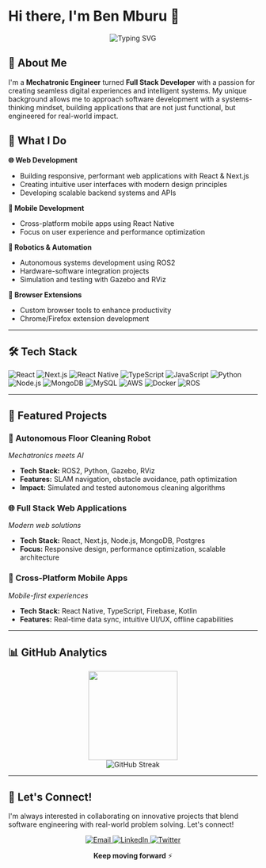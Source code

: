 # Hi there, I'm Ben Mburu 👋

<p align="center">
  <img src="https://readme-typing-svg.herokuapp.com?font=Fira+Code&weight=500&size=28&duration=3000&pause=1000&color=2F81F7&center=true&vCenter=true&multiline=true&width=600&height=100&lines=Mechatronic+Engineer+%C3%97+Software+Developer;" alt="Typing SVG" />
</p>

<!-- <p align="center">
  <em>Bridging the gap between hardware and software to create innovative solutions</em>
</p>

--- -->

## 🚀 About Me

I'm a **Mechatronic Engineer** turned **Full Stack Developer** with a passion for creating seamless digital experiences and intelligent systems. My unique background allows me to approach software development with a systems-thinking mindset, building applications that are not just functional, but engineered for real-world impact.

<!-- ```typescript
const benMburu = {
  title: "Mechatronic Engineer × Software Developer",
  location: "Nairobi, Kenya",
  education: [
    "B.Eng in Mechatronic Engineering",
    "Self-taught Software Engineer"
  ],
  currentFocus: [
    "Full Stack Web Development",
    "Mobile App Development", 
    "Robotics & Automation"
  ],
  techStack: {
    frontend: ["React", "Next.js", "React Native", "TypeScript", "Tailwind CSS"],
    backend: ["Node.js", "Python", "Express", "FastAPI"],
    databases: ["MongoDB", "MySQL", "PostgreSQL"],
    tools: ["Git", "Docker", "AWS", "ROS2", "Gazebo", "RViz"],
    design: ["Figma", "UI/UX Principles"]
  },
  currentlyLearning: ["Svelte", "Advanced React Native", "Database Optimization"],
  interests: ["Autonomous Systems", "IoT", "Clean Code", "System Architecture"],
  funFact: "I debug code during the day and skate at night 🛹"
};
```

--- -->

## 💼 What I Do

**🌐 Web Development**
- Building responsive, performant web applications with React & Next.js
- Creating intuitive user interfaces with modern design principles
- Developing scalable backend systems and APIs

**📱 Mobile Development**
- Cross-platform mobile apps using React Native
- Focus on user experience and performance optimization

**🤖 Robotics & Automation**
- Autonomous systems development using ROS2
- Hardware-software integration projects
- Simulation and testing with Gazebo and RViz

**🔧 Browser Extensions**
- Custom browser tools to enhance productivity
- Chrome/Firefox extension development

---

## 🛠️ Tech Stack

<p align="left">
  <img src="https://img.shields.io/badge/React-20232A?style=for-the-badge&logo=react&logoColor=61DAFB" alt="React" />
  <img src="https://img.shields.io/badge/Next.js-000000?style=for-the-badge&logo=next.js&logoColor=white" alt="Next.js" />
  <img src="https://img.shields.io/badge/React_Native-20232A?style=for-the-badge&logo=react&logoColor=61DAFB" alt="React Native" />
  <img src="https://img.shields.io/badge/TypeScript-007ACC?style=for-the-badge&logo=typescript&logoColor=white" alt="TypeScript" />
  <img src="https://img.shields.io/badge/JavaScript-F7DF1E?style=for-the-badge&logo=javascript&logoColor=black" alt="JavaScript" />
  <img src="https://img.shields.io/badge/Python-3776AB?style=for-the-badge&logo=python&logoColor=white" alt="Python" />
  <img src="https://img.shields.io/badge/Node.js-43853D?style=for-the-badge&logo=node.js&logoColor=white" alt="Node.js" />
  <img src="https://img.shields.io/badge/MongoDB-4EA94B?style=for-the-badge&logo=mongodb&logoColor=white" alt="MongoDB" />
  <img src="https://img.shields.io/badge/MySQL-005C84?style=for-the-badge&logo=mysql&logoColor=white" alt="MySQL" />
  <img src="https://img.shields.io/badge/Amazon_AWS-FF9900?style=for-the-badge&logo=amazonaws&logoColor=white" alt="AWS" />
  <img src="https://img.shields.io/badge/Docker-2496ED?style=for-the-badge&logo=docker&logoColor=white" alt="Docker" />
  <img src="https://img.shields.io/badge/ROS-22314E?style=for-the-badge&logo=ros&logoColor=white" alt="ROS" />
</p>

---

## 🎯 Featured Projects

### 🤖 Autonomous Floor Cleaning Robot
*Mechatronics meets AI*
- **Tech Stack:** ROS2, Python, Gazebo, RViz
- **Features:** SLAM navigation, obstacle avoidance, path optimization
- **Impact:** Simulated and tested autonomous cleaning algorithms

### 🌐 Full Stack Web Applications
*Modern web solutions*
- **Tech Stack:** React, Next.js, Node.js, MongoDB, Postgres
- **Focus:** Responsive design, performance optimization, scalable architecture

### 📱 Cross-Platform Mobile Apps
*Mobile-first experiences*
- **Tech Stack:** React Native, TypeScript, Firebase, Kotlin
- **Features:** Real-time data sync, intuitive UI/UX, offline capabilities

---

## 📊 GitHub Analytics

<div align="center">
  <!-- <img height="180em" src="https://github-readme-stats.vercel.app/api?username=Benmburu&show_icons=true&theme=tokyonight&include_all_commits=true&count_private=true"/> -->
  <img height="180em" src="https://github-readme-stats.vercel.app/api/top-langs/?username=Benmburu&layout=compact&langs_count=7&theme=tokyonight"/>
</div>

<div align="center">
  <img src="https://github-readme-streak-stats.herokuapp.com/?user=Benmburu&theme=tokyonight" alt="GitHub Streak" />
</div>

---

## 🌟 Let's Connect!

I'm always interested in collaborating on innovative projects that blend software engineering with real-world problem solving. Let's connect!

<p align="center">
  <a href="mailto:bennjuguna0@gmail.com">
    <img src="https://img.shields.io/badge/Email-D14836?style=for-the-badge&logo=gmail&logoColor=white" alt="Email" />
  </a>
  <a href="https://www.linkedin.com/in/ben-njuguna-181a2621a/">
    <img src="https://img.shields.io/badge/LinkedIn-0077B5?style=for-the-badge&logo=linkedin&logoColor=white" alt="LinkedIn" />
  </a>
  <a href="https://x.com/bennjuguna0">
    <img src="https://img.shields.io/badge/Twitter-1DA1F2?style=for-the-badge&logo=twitter&logoColor=white" alt="Twitter" />
  </a>
</p>

<div align="center">
  
**Keep moving forward** ⚡

</div>